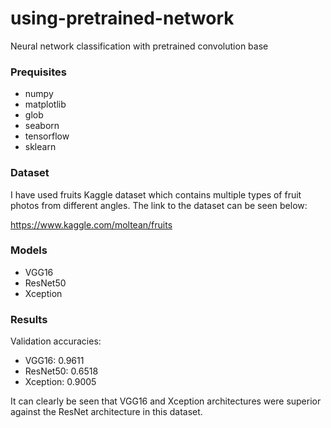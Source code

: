 # using-pretrained-network

Neural network classification with pretrained convolution base

### Prequisites

* numpy
* matplotlib
* glob
* seaborn
* tensorflow
* sklearn

### Dataset

I have used fruits Kaggle dataset which contains multiple types of fruit photos from different angles. The link to the dataset can be seen below:

https://www.kaggle.com/moltean/fruits

### Models

* VGG16
* ResNet50
* Xception

### Results

Validation accuracies:

* VGG16: 0.9611
* ResNet50: 0.6518
* Xception: 0.9005

It can clearly be seen that VGG16 and Xception architectures were superior against the ResNet architecture in this dataset.
